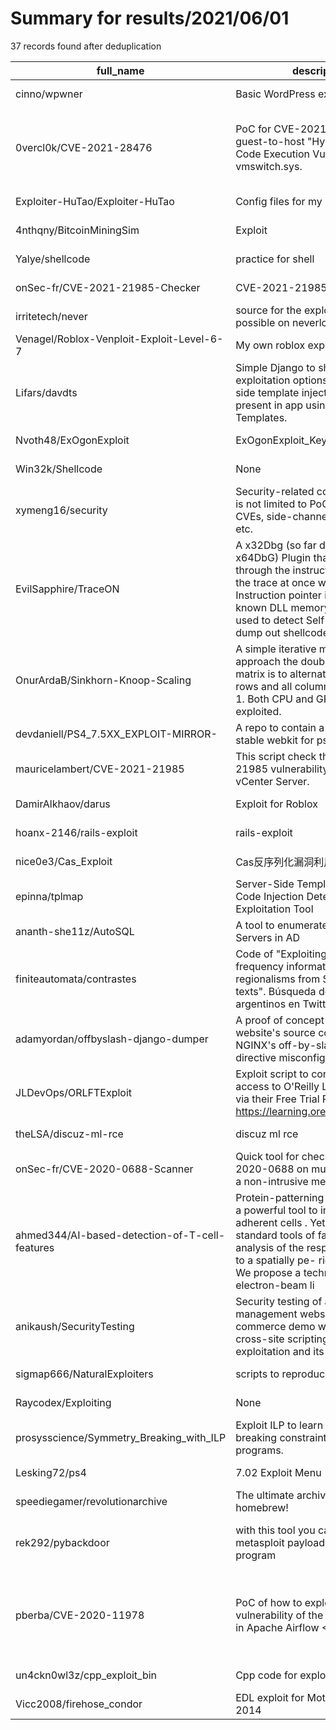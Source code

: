 
# Summary for results/2021/06/01
    
37 records found after deduplication

| full_name | description | html_url | matched_list | matched_count | pushed_at | size | stargazers_count | language | forks_count |
|------------------------------------------------|------------------------------------------------------------------------------------------------------------------------------------------------------------------------------------------------------------------------------------------------------------------|-------------------------------------------------------------------|------------------------------------------------------------------------|-----------------|---------------------------|--------|--------------------|------------------|---------------|
| cinno/wpwner | Basic WordPress exploitation tool | https://github.com/cinno/wpwner | ['exploit'] | 1 | 2021-06-01 22:17:30+00:00 | 26 | 1 | Python | 1 |
| 0vercl0k/CVE-2021-28476 | PoC for CVE-2021-28476 a guest-to-host "Hyper-V Remote Code Execution Vulnerability" in vmswitch.sys. | https://github.com/0vercl0k/CVE-2021-28476 | ['cve poc', 'cve-2', 'remote code execution', 'vulnerability poc'] | 4 | 2021-06-01 15:08:23+00:00 | 804 | 187 | C | 31 |
| Exploiter-HuTao/Exploiter-HuTao | Config files for my GitHub profile. | https://github.com/Exploiter-HuTao/Exploiter-HuTao | ['exploit'] | 1 | 2021-06-01 01:41:53+00:00 | 3 | 0 | | 0 |
| 4nthqny/BitcoinMiningSim | Exploit | https://github.com/4nthqny/BitcoinMiningSim | ['exploit'] | 1 | 2021-06-01 02:30:48+00:00 | 22 | 0 | | 0 |
| Yalye/shellcode | practice for shell | https://github.com/Yalye/shellcode | ['shellcode'] | 1 | 2021-06-01 07:05:09+00:00 | 0 | 0 | | 0 |
| onSec-fr/CVE-2021-21985-Checker | CVE-2021-21985 Checker. | https://github.com/onSec-fr/CVE-2021-21985-Checker | ['cve-2'] | 1 | 2021-06-01 08:32:25+00:00 | 3 | 1 | PowerShell | 1 |
| irritetech/never | source for the exploit[s] POC possible on neverlose.cc | https://github.com/irritetech/never | ['exploit'] | 1 | 2021-06-01 08:40:14+00:00 | 150 | 0 | | 0 |
| Venagel/Roblox-Venploit-Exploit-Level-6-7 | My own roblox exploit. | https://github.com/Venagel/Roblox-Venploit-Exploit-Level-6-7 | ['exploit'] | 1 | 2021-06-01 09:29:55+00:00 | 0 | 0 | | 0 |
| Lifars/davdts | Simple Django to show post-exploitation options when server-side template injection (SSTI) is present in app using Django Templates. | https://github.com/Lifars/davdts | ['exploit'] | 1 | 2021-06-01 09:35:14+00:00 | 4 | 1 | Python | 0 |
| Nvoth48/ExOgonExploit | ExOgonExploit_KeySystem | https://github.com/Nvoth48/ExOgonExploit | ['exploit'] | 1 | 2021-06-01 13:30:05+00:00 | 1 | 0 | | 0 |
| Win32k/Shellcode | None | https://github.com/Win32k/Shellcode | ['shellcode'] | 1 | 2021-06-01 13:18:43+00:00 | 0 | 0 | Assembly | 0 |
| xymeng16/security | Security-related code includes but is not limited to PoCs of existing CVEs, side-channel investigations, etc. | https://github.com/xymeng16/security | ['cve poc'] | 1 | 2021-06-01 14:56:31+00:00 | 4 | 1 | C | 0 |
| EvilSapphire/TraceON | A x32Dbg (so far doesn't work on x64DbG) Plugin that single steps through the instructions and stops the trace at once when the Instruction pointer is outside any known DLL memory region. Can be used to detect Self injected PE/ dump out shellcode from memo | https://github.com/EvilSapphire/TraceON | ['shellcode'] | 1 | 2021-06-01 18:57:57+00:00 | 446 | 0 | C | 0 |
| OnurArdaB/Sinkhorn-Knoop-Scaling | A simple iterative method to approach the double stochastic matrix is to alternately rescale all rows and all columns of A to sum to 1. Both CPU and GPU parallelism is exploited. | https://github.com/OnurArdaB/Sinkhorn-Knoop-Scaling | ['exploit'] | 1 | 2021-06-01 17:33:50+00:00 | 387 | 0 | C++ | 0 |
| devdaniell/PS4_7.5XX_EXPLOIT-MIRROR- | A repo to contain a modified and stable webkit for ps4's | https://github.com/devdaniell/PS4_7.5XX_EXPLOIT-MIRROR- | ['exploit'] | 1 | 2021-06-01 18:39:22+00:00 | 2246 | 0 | JavaScript | 0 |
| mauricelambert/CVE-2021-21985 | This script check the CVE-2021-21985 vulnerability and patch on vCenter Server. | https://github.com/mauricelambert/CVE-2021-21985 | ['cve-2'] | 1 | 2021-06-01 19:13:42+00:00 | 16 | 0 | Python | 0 |
| DamirAlkhaov/darus | Exploit for Roblox | https://github.com/DamirAlkhaov/darus | ['exploit'] | 1 | 2021-06-01 20:29:06+00:00 | 2408 | 1 | HTML | 0 |
| hoanx-2146/rails-exploit | rails-exploit | https://github.com/hoanx-2146/rails-exploit | ['exploit'] | 1 | 2021-06-01 01:03:53+00:00 | 0 | 0 | | 0 |
| nice0e3/Cas_Exploit | Cas反序列化漏洞利用工具，可回显 | https://github.com/nice0e3/Cas_Exploit | ['exploit'] | 1 | 2021-06-01 06:32:43+00:00 | 5 | 20 | | 3 |
| epinna/tplmap | Server-Side Template Injection and Code Injection Detection and Exploitation Tool | https://github.com/epinna/tplmap | ['exploit'] | 1 | 2021-06-01 21:56:55+00:00 | 647 | 2425 | Python | 513 |
| ananth-she11z/AutoSQL | A tool to enumerate and exploit SQL Servers in AD | https://github.com/ananth-she11z/AutoSQL | ['exploit'] | 1 | 2021-06-01 21:10:11+00:00 | 32 | 3 | C# | 1 |
| finiteautomata/contrastes | Code of "Exploiting user-frequency information for mining regionalisms from Social Media texts". Búsqueda de regionalismos argentinos en Twitter | https://github.com/finiteautomata/contrastes | ['exploit'] | 1 | 2021-06-01 21:43:22+00:00 | 44529 | 0 | Jupyter Notebook | 0 |
| adamyordan/offbyslash-django-dumper | A proof of concept to dump Django website's source code affected by NGINX's off-by-slash alias directive misconfiguration. | https://github.com/adamyordan/offbyslash-django-dumper | ['exploit', 'vulnerability poc'] | 2 | 2021-06-01 23:04:15+00:00 | 6349 | 21 | Python | 3 |
| JLDevOps/ORLFTExploit | Exploit script to constantly get free access to O'Reilly Learning material via their Free Trial Page - https://learning.oreilly.com/register/ | https://github.com/JLDevOps/ORLFTExploit | ['exploit'] | 1 | 2021-06-01 23:12:33+00:00 | 10 | 1 | Python | 0 |
| theLSA/discuz-ml-rce | discuz ml rce | https://github.com/theLSA/discuz-ml-rce | ['rce'] | 1 | 2021-06-01 23:58:17+00:00 | 701 | 52 | Python | 24 |
| onSec-fr/CVE-2020-0688-Scanner | Quick tool for checking CVE-2020-0688 on multiple hosts with a non-intrusive method. | https://github.com/onSec-fr/CVE-2020-0688-Scanner | ['cve-2'] | 1 | 2021-06-01 07:36:53+00:00 | 2656 | 36 | C# | 13 |
| ahmed344/AI-based-detection-of-T-cell-features | Protein-patterning has emerged as a powerful tool to interrogate adherent cells . Yet, there are no standard tools of fabrication, or analysis of the response of the cell to a spatially pe- riodic stimulus. We propose a technique combining electron-beam li | https://github.com/ahmed344/AI-based-detection-of-T-cell-features | ['exploit'] | 1 | 2021-06-01 15:59:10+00:00 | 5428 | 0 | Jupyter Notebook | 0 |
| anikaush/SecurityTesting | Security testing of an inventory management website (e-commerce demo website) for cross-site scripting vulnerabilities, exploitation and its fixes. | https://github.com/anikaush/SecurityTesting | ['exploit'] | 1 | 2021-06-01 15:15:34+00:00 | 916 | 0 | Java | 0 |
| sigmap666/NaturalExploiters | scripts to reproduce analysis | https://github.com/sigmap666/NaturalExploiters | ['exploit'] | 1 | 2021-06-01 13:49:04+00:00 | 2901 | 0 | R | 0 |
| Raycodex/Exploiting | None | https://github.com/Raycodex/Exploiting | ['exploit'] | 1 | 2021-06-01 21:45:12+00:00 | 875 | 1 | | 2 |
| prosysscience/Symmetry_Breaking_with_ILP | Exploit ILP to learn symmetry breaking constraints of ASP programs. | https://github.com/prosysscience/Symmetry_Breaking_with_ILP | ['exploit'] | 1 | 2021-06-01 14:51:08+00:00 | 839 | 0 | C | 0 |
| Lesking72/ps4 | 7.02 Exploit Menu | https://github.com/Lesking72/ps4 | ['exploit'] | 1 | 2021-06-01 04:09:29+00:00 | 3140 | 0 | JavaScript | 0 |
| speediegamer/revolutionarchive | The ultimate archive of Wii homebrew! | https://github.com/speediegamer/revolutionarchive | ['exploit'] | 1 | 2021-06-01 16:43:45+00:00 | 536627 | 0 | | 0 |
| rek292/pybackdoor | with this tool you can inject a metasploit payload of any python program | https://github.com/rek292/pybackdoor | ['metasploit module OR metasploit payload'] | 1 | 2021-06-01 15:45:09+00:00 | 33 | 0 | Shell | 0 |
| pberba/CVE-2020-11978 | PoC of how to exploit a RCE vulnerability of the example DAGs in Apache Airflow <1.10.11 | https://github.com/pberba/CVE-2020-11978 | ['cve poc', 'cve-2', 'exploit', 'rce', 'rce poc', 'vulnerability poc'] | 6 | 2021-06-01 18:17:15+00:00 | 9 | 4 | Python | 1 |
| un4ckn0wl3z/cpp_exploit_bin | Cpp code for exploit PE. | https://github.com/un4ckn0wl3z/cpp_exploit_bin | ['exploit'] | 1 | 2021-06-01 14:20:48+00:00 | 150070 | 1 | C++ | 0 |
| Vicc2008/firehose_condor | EDL exploit for Motorola Moto E 2014 | https://github.com/Vicc2008/firehose_condor | ['exploit'] | 1 | 2021-06-01 22:52:09+00:00 | 0 | 0 | | 0 |
